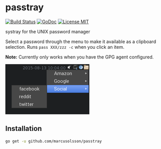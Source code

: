 # passtray

[![Build Status](https://travis-ci.org/marcusolsson/passtray.svg?branch=master)](https://travis-ci.org/marcusolsson/passtray)
[![GoDoc](https://img.shields.io/badge/godoc-reference-blue.svg?style=flat)](https://godoc.org/github.com/marcusolsson/passtray)
[![License MIT](https://img.shields.io/badge/license-MIT-lightgrey.svg?style=flat)](LICENSE)

systray for the UNIX password manager

Select a password through the menu to make it available as a clipboard selection. Runs `pass XXX/zzz -c` when you click an item.

__Note:__ Currently only works when you have the GPG agent configured. 

![Screenshot](screenshot.png)

## Installation

```bash
go get -u github.com/marcusolsson/passtray
```
